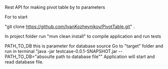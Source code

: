 Rest API for making pivot table by to parameters

For to start

"git clone https://github.com/IvanKozhevnikov/PivotTable.git" .

In project folder run "mvn clean install" to compile application and run tests

PATH_TO_DB this is parameter for database source
Go to "target" folder and run in terminal "java -jar testcase-0.0.1-SNAPSHOT.jar --PATH_TO_DB="absoulte path to database file"" Application will start and read database file.